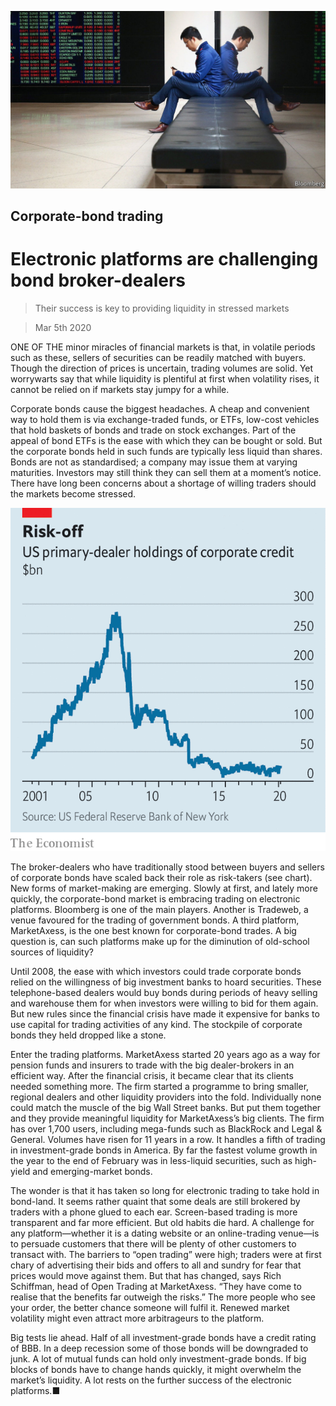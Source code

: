 ![](./images/20200307_FNP502.jpg)

## Corporate-bond trading

# Electronic platforms are challenging bond broker-dealers

> Their success is key to providing liquidity in stressed markets

> Mar 5th 2020

ONE OF THE minor miracles of financial markets is that, in volatile periods such as these, sellers of securities can be readily matched with buyers. Though the direction of prices is uncertain, trading volumes are solid. Yet worrywarts say that while liquidity is plentiful at first when volatility rises, it cannot be relied on if markets stay jumpy for a while.

Corporate bonds cause the biggest headaches. A cheap and convenient way to hold them is via exchange-traded funds, or ETFs, low-cost vehicles that hold baskets of bonds and trade on stock exchanges. Part of the appeal of bond ETFs is the ease with which they can be bought or sold. But the corporate bonds held in such funds are typically less liquid than shares. Bonds are not as standardised; a company may issue them at varying maturities. Investors may still think they can sell them at a moment’s notice. There have long been concerns about a shortage of willing traders should the markets become stressed.

![](./images/20200307_FNC570.png)

The broker-dealers who have traditionally stood between buyers and sellers of corporate bonds have scaled back their role as risk-takers (see chart). New forms of market-making are emerging. Slowly at first, and lately more quickly, the corporate-bond market is embracing trading on electronic platforms. Bloomberg is one of the main players. Another is Tradeweb, a venue favoured for the trading of government bonds. A third platform, MarketAxess, is the one best known for corporate-bond trades. A big question is, can such platforms make up for the diminution of old-school sources of liquidity?

Until 2008, the ease with which investors could trade corporate bonds relied on the willingness of big investment banks to hoard securities. These telephone-based dealers would buy bonds during periods of heavy selling and warehouse them for when investors were willing to bid for them again. But new rules since the financial crisis have made it expensive for banks to use capital for trading activities of any kind. The stockpile of corporate bonds they held dropped like a stone.

Enter the trading platforms. MarketAxess started 20 years ago as a way for pension funds and insurers to trade with the big dealer-brokers in an efficient way. After the financial crisis, it became clear that its clients needed something more. The firm started a programme to bring smaller, regional dealers and other liquidity providers into the fold. Individually none could match the muscle of the big Wall Street banks. But put them together and they provide meaningful liquidity for MarketAxess’s big clients. The firm has over 1,700 users, including mega-funds such as BlackRock and Legal & General. Volumes have risen for 11 years in a row. It handles a fifth of trading in investment-grade bonds in America. By far the fastest volume growth in the year to the end of February was in less-liquid securities, such as high-yield and emerging-market bonds.

The wonder is that it has taken so long for electronic trading to take hold in bond-land. It seems rather quaint that some deals are still brokered by traders with a phone glued to each ear. Screen-based trading is more transparent and far more efficient. But old habits die hard. A challenge for any platform—whether it is a dating website or an online-trading venue—is to persuade customers that there will be plenty of other customers to transact with. The barriers to “open trading” were high; traders were at first chary of advertising their bids and offers to all and sundry for fear that prices would move against them. But that has changed, says Rich Schiffman, head of Open Trading at MarketAxess. “They have come to realise that the benefits far outweigh the risks.” The more people who see your order, the better chance someone will fulfil it. Renewed market volatility might even attract more arbitrageurs to the platform.

Big tests lie ahead. Half of all investment-grade bonds have a credit rating of BBB. In a deep recession some of those bonds will be downgraded to junk. A lot of mutual funds can hold only investment-grade bonds. If big blocks of bonds have to change hands quickly, it might overwhelm the market’s liquidity. A lot rests on the further success of the electronic platforms.■